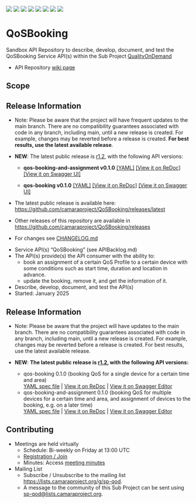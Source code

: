 <a href="https://github.com/camaraproject/QoSBooking/commits/" title="Last Commit"><img src="https://img.shields.io/github/last-commit/camaraproject/QoSBooking?style=plastic"></a>
<a href="https://github.com/camaraproject/QoSBooking/issues" title="Open Issues"><img src="https://img.shields.io/github/issues/camaraproject/QoSBooking?style=plastic"></a>
<a href="https://github.com/camaraproject/QoSBooking/pulls" title="Open Pull Requests"><img src="https://img.shields.io/github/issues-pr/camaraproject/QoSBooking?style=plastic"></a>
<a href="https://github.com/camaraproject/QoSBooking/graphs/contributors" title="Contributors"><img src="https://img.shields.io/github/contributors/camaraproject/QoSBooking?style=plastic"></a>
<a href="https://github.com/camaraproject/QoSBooking" title="Repo Size"><img src="https://img.shields.io/github/repo-size/camaraproject/QoSBooking?style=plastic"></a>
<a href="https://github.com/camaraproject/QoSBooking/blob/main/LICENSE" title="License"><img src="https://img.shields.io/badge/License-Apache%202.0-green.svg?style=plastic"></a>
<a href="https://github.com/camaraproject/QoSBooking/releases/latest" title="Latest Release"><img src="https://img.shields.io/github/release/camaraproject/QoSBooking?style=plastic"></a>
<a href="https://github.com/camaraproject/Governance/blob/main/ProjectStructureAndRoles.md" title="Sandbox API Repository"><img src="https://img.shields.io/badge/Sandbox%20API%20Repository-yellow?style=plastic"></a>

# QoSBooking

Sandbox API Repository to describe, develop, document, and test the QoSBooking Service API(s) within the Sub Project [QualityOnDemand](https://lf-camaraproject.atlassian.net/wiki/x/XCPe)

* API Repository [wiki page](https://lf-camaraproject.atlassian.net/wiki/x/SADHB)

## Scope

<!-- CAMARA:RELEASE-INFO:START -->
## Release Information

* Note: Please be aware that the project will have frequent updates to the main branch. There are no compatibility guarantees associated with code in any branch, including main, until a new release is created. For example, changes may be reverted before a release is created. **For best results, use the latest available release**.

* **NEW**: The latest public release is [r1.2](https://github.com/camaraproject/QoSBooking/releases/tag/r1.2), with the following API versions:

  * **qos-booking-and-assignment v0.1.0**
  [[YAML]](https://github.com/camaraproject/QoSBooking/blob/r1.2/code/API_definitions/qos-booking-and-assignment.yaml)
  [[View it on ReDoc]](https://redocly.github.io/redoc/?url=https://raw.githubusercontent.com/camaraproject/QoSBooking/r1.2/code/API_definitions/qos-booking-and-assignment.yaml&nocors)
  [[View it on Swagger UI]](https://camaraproject.github.io/swagger-ui/?url=https://raw.githubusercontent.com/camaraproject/QoSBooking/r1.2/code/API_definitions/qos-booking-and-assignment.yaml)


  * **qos-booking v0.1.0**
  [[YAML]](https://github.com/camaraproject/QoSBooking/blob/r1.2/code/API_definitions/qos-booking.yaml)
  [[View it on ReDoc]](https://redocly.github.io/redoc/?url=https://raw.githubusercontent.com/camaraproject/QoSBooking/r1.2/code/API_definitions/qos-booking.yaml&nocors)
  [[View it on Swagger UI]](https://camaraproject.github.io/swagger-ui/?url=https://raw.githubusercontent.com/camaraproject/QoSBooking/r1.2/code/API_definitions/qos-booking.yaml)

* The latest public release is available here: https://github.com/camaraproject/QoSBooking/releases/latest
* Other releases of this repository are available in https://github.com/camaraproject/QoSBooking/releases
* For changes see [CHANGELOG.md](https://github.com/camaraproject/QoSBooking/blob/main/CHANGELOG.md)

<!-- This section is automatically maintained by the CAMARA project-administration tooling: https://github.com/camaraproject/project-administration -->
<!-- CAMARA:RELEASE-INFO:END -->


* Service API(s) “QoSBooking” (see APIBacklog.md) 
* The API(s) provide(s) the API consumer with the ability to:  
  * book an assignment of a certain QoS Profile to a certain device with some conditions such as start time, duration and location in advance.
  * update the booking, remove it, and get the information of it.
* Describe, develop, document, and test the API(s)
* Started: January 2025
<!-- * Incubated since: §incubation date$ --> 

## Release Information

* Note: Please be aware that the project will have updates to the main branch. There are no compatibility guarantees associated with code in any branch, including main, until a new release is created. For example, changes may be reverted before a release is created. For best results, use the latest available release.

* **NEW**: **The latest public release is [r1.2](https://github.com/camaraproject/QoSBooking/releases/tag/r1.2), with the following API versions:**

    - qos-booking 0.1.0 (booking QoS for a single device for a certain time and area)<br>[YAML spec file](https://github.com/camaraproject/QoSBooking/blob/r1.2/code/API_definitions/qos-booking.yaml) | [View it on ReDoc](https://redocly.github.io/redoc/?url=https://raw.githubusercontent.com/camaraproject/QoSBooking/r1.2/code/API_definitions/qos-booking.yaml&nocors) | [View it on Swagger Editor](https://camaraproject.github.io/swagger-ui/?url=https://raw.githubusercontent.com/camaraproject/QoSBooking/r1.2/code/API_definitions/qos-booking.yaml&nocors)
    - qos-booking-and-assignment 0.1.0 (booking QoS for multiple devices for a certain time and area, and assignment of devices to the booking, e.g. on a later time)<br>[YAML spec file](https://github.com/camaraproject/QoSBooking/blob/r1.2/code/API_definitions/qos-booking-and-assignment.yaml) | [View it on ReDoc](https://redocly.github.io/redoc/?url=https://raw.githubusercontent.com/camaraproject/QoSBooking/r1.2/code/API_definitions/qos-booking-and-assignment.yaml&nocors) | [View it on Swagger Editor](https://camaraproject.github.io/swagger-ui/?url=https://raw.githubusercontent.com/camaraproject/QoSBooking/r1.2/code/API_definitions/qos-booking-and-assignment.yaml&nocors)

## Contributing
* Meetings are held virtually 
    * Schedule: Bi-weekly on Friday at 13:00 UTC
    * [Registration / Join](https://zoom-lfx.platform.linuxfoundation.org/meeting/94112812156?password=f238d6af-c959-48d7-a862-abdb3c648e40)
    * Minutes: Access [meeting minutes](https://lf-camaraproject.atlassian.net/wiki/x/ABje)
* Mailing List
    * Subscribe / Unsubscribe to the mailing list <https://lists.camaraproject.org/g/sp-qod>.
    * A message to the community of this Sub Project can be sent using <sp-qod@lists.camaraproject.org>.
